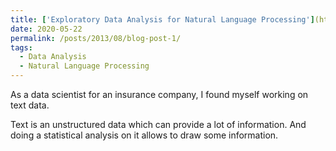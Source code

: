 ```yaml
---
title: ['Exploratory Data Analysis for Natural Language Processing'](https://medium.com/voice-tech-podcast/exploratory-data-analysis-for-natural-language-processing-2d5a98dfd12d)
date: 2020-05-22
permalink: /posts/2013/08/blog-post-1/
tags:
  - Data Analysis
  - Natural Language Processing
---
```


As a data scientist for an insurance company, I found myself working on text data.

Text is an unstructured data which can provide a lot of information. And doing a statistical analysis on it allows to draw some information.
